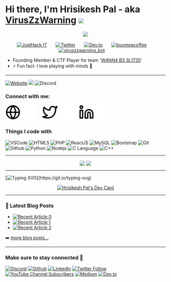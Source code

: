 # Hi there, I'm Hrisikesh Pal - aka [VirusZzWarning](https://viruszzwarning.medium.com)  <img src="https://media.giphy.com/media/hvRJCLFzcasrR4ia7z/giphy.gif" width="39"> 
<p align="center">
<a href="https://github.com/DenverCoder1/readme-typing-svg"><img src="https://readme-typing-svg.demolab.com/?lines=Cybersecurity%20Student;Web%20Developer;UI%20Designer;4%2B%20years%20of%20coding%20experience;Always%20learning%20new%20things&font=Fira%20Code&center=true&width=440&height=45&color=F7D300Center=true&size=22&pause=1000"></a>
</p>

<!-- Social icons section -->
<p align="center">
  <a href="https://www.youtube.com/channel/UC8TBVNC_3-Qnk7Nj3zJMeNA"><img height="32px" alt="JustHack IT" title="Youtube" src="https://yt3.googleusercontent.com/wnYYjczTOT7shRluvsR4MyLJrotUbrsU0S5o-BtUtK4ORJm2Sod_0LveowG34QwG2wu84vC2Xg=s176-c-k-c0x00ffffff-no-rj"></a>
  &#8287;&#8287;&#8287;&#8287;&#8287;
  <a href="https://twitter.com/hrisikesh_pal"><img height="31px" alt="Twitter" title="Twitter" src="https://i.imgur.com/b4Nmq13.png"></a>
  &#8287;&#8287;&#8287;&#8287;&#8287;
  <a href="https://dev.to/viruszzwarning"><img height="32px" alt="Dev.to" title="VirusZzWarning Dev.to" src="https://d2fltix0v2e0sb.cloudfront.net/dev-black.png"></a>
  &#8287;&#8287;&#8287;&#8287;&#8287;
  <a href="https://www.buymeacoffee.com/hrisikesh"><img height="32px" alt="buymeacoffee" title="Buy me a coffee" src="https://www.buymeacoffee.com/assets/img/guidelines/download-assets-sm-1.svg"></a>
  &#8287;&#8287;&#8287;&#8287;&#8287;
  <a href="https://t.me/viruszzwarning_bot"><img height="32px" alt="viruszzwarning_bot" title="Telegram bot" src="https://cdn5.cdn-telegram.org/file/EM8f-L5MXFonMxAq3edagFYkmIWVNg7nxOs-w8Vg1fNcswjWUxPVY1woWe9Pa7yXBPYm7_U1wW2t5_rUWlhuvBwjFRGrEz4NnSCbA-xn-8XE2--dwbP0XuefZmCIDinWUUawocsB1RRGO64y89_umdZTlfDS_NF7J9YEIM9LzsIDyaZyCLGRZjOZVGDpbFX7JQXoTzTaK-yccDpmXS3aqQaaVZXpBstLsAPu3WFA55ye-NoOHwWnHden416W8nI9wt9xP9t1jtY6JtXinV1RnG1M922WfQcPGXFFMVhPK0Y0Cp6sdS_1ZVSve4vanuNx2pvhwcLKWxu0-bEbtN7Fhg.jpg"></a>
   &#8287;&#8287;&#8287;&#8287;&#8287;
  </p>



- Founding Member & CTF Player for team '[W4NN4 B3 3L1735](https://ctftime.org/team/194276)' 
- ⚡ Fun fact: I love playing with minds 👀
---

<a target="_blank" href="https://officialhrisikesh.000webhostapp.com/"><img alt="Website" src="https://img.shields.io/website?down_color=red&down_message=Offline&label=Website%20Status&logo=tryhackme&logoColor=white&style=flat-square&up_message=Online&url=https%3A%2F%2Fofficialhrisikesh.000webhostapp.com%2F"></a>
![](https://komarev.com/ghpvc/?username=VirusZzHkP&style=flat-square&color=red)
![Discord](https://img.shields.io/discord/1066058664898727946?color=yellow&logo=discord&logoColor=white&style=flat-square)
  
### Connect with me:

[![website](./img/globe-light.svg)](https://viruszzwarning.medium.com#gh-light-mode-only)
[![website](./img/globe-dark.svg)](https://viruszzwarning.medium.com#gh-dark-mode-only)
&nbsp;&nbsp;
[![website](./img/twitter-light.svg)](https://twitter.com/intent/follow?original_referer=https%3A%2F%2Fgithub.com%2FcodeSTACKr&screen_name=hrisikesh_pal#gh-light-mode-only)
[![website](./img/twitter-dark.svg)](https://twitter.com/intent/follow?original_referer=https%3A%2F%2Fgithub.com%2FcodeSTACKr&screen_name=hrisikesh_pal#gh-dark-mode-only)
&nbsp;&nbsp;
[![website](./img/linkedin-light.svg)](https://www.linkedin.com/in/viruszzwarning#gh-light-mode-only)
[![website](./img/linkedin-dark.svg)](https://www.linkedin.com/in/viruszzwarning#gh-dark-mode-only)
&nbsp;&nbsp;


<h3>Things I code with</h3>
<p>

<img alt="VSCode" src="https://img.shields.io/badge/-VS%20Code-blue?style=for-the-badge&logo=visualstudio&logoColor=white" />

<img alt="HTML5" src="https://img.shields.io/badge/-HTML5-E34F26?style=for-the-badge&logo=visualstudio&logoColor=white" />

<img alt="PHP" src="https://img.shields.io/badge/-PHP-45b8d8?style=for-the-badge&logo=php&logoColor=white" />

<img alt="ReactJS" src="https://img.shields.io/badge/React-20232A?style=for-the-badge&logo=react&logoColor=61DAFB" />

<img alt="MySQL" src="https://img.shields.io/badge/-MySQL-F9A03C?style=for-the-badge&logo=laravel&logoColor=white" />

<img alt="Bootstrap" src="https://img.shields.io/badge/-Bootstrap-green?style=for-the-badge&logo=Bootstrap&logoColor=white" />

<img alt="Git" src="https://img.shields.io/badge/-Git-F05032?style=for-the-badge&logo=Git&logoColor=white" />

<img alt="Github" src="https://img.shields.io/badge/-GitHub-grey?style=for-the-badge&logo=Github&logoColor=white" />

<img alt="Python" src="https://img.shields.io/badge/-python-3670A0?style=for-the-badge&logo=python&logoColor=yellow" />

<img alt="Nodejs" src="https://img.shields.io/badge/-Nodejs-43853d?style=for-the-badge&logo=Node.js&logoColor=white" />

<img alt="C Language" src="https://img.shields.io/badge/-C%20Language-blue?style=for-the-badge&logo=C&logoColor=white" />

<img alt="C++" src="https://img.shields.io/badge/-c++-blue?style=for-the-badge&logo=c%2B%2B&logoColor=white" />
</p>




---

<p align="center">
<a href="https://github.com/VirusZzHkP"><img src="https://github-readme-stats.vercel.app/api?username=VirusZzHkP&count_private=true&show_icons=true&theme=midnight-purple&line_height=48&custom_title=Github_Stats&hide=stars&include_all_commits&card_width=205" align="center"></a>
<a href="https://github.com/VirusZzHkP"><img src="https://github-readme-stats.vercel.app/api/top-langs/?username=VirusZzHkP&count_private=true&hide=html,scss,,ejs&theme=midnight-purple&card_width=205" align="center"></a>
</p>


---
[![Typing SVG](https://readme-typing-svg.demolab.com?font=Raleway&pause=1000&color=F7F7F7&width=435&lines=My+DEV+Card...)](https://git.io/typing-svg)
<div align="center">
<a href="https://app.daily.dev/VirusZzWarning"><img src="https://api.daily.dev/devcards/v2/pSTj0mNcRtlENxei9RRav.png?type=wide&r=xjx" width="652" alt="Hrisikesh Pal's Dev Card"/></a>
</div>

---



### 📕 Latest Blog Posts
<!-- BLOG-POST-LIST:START -->
- <a target="_blank" href="https://github-readme-medium-recent-article.vercel.app/medium/@viruszzwarning/0"><img src="https://github-readme-medium-recent-article.vercel.app/medium/@viruszzwarning/0" alt="Recent Article 0"></a>
- <a target="_blank" href="https://github-readme-medium-recent-article.vercel.app/medium/@viruszzwarning/1"><img src="https://github-readme-medium-recent-article.vercel.app/medium/@viruszzwarning/1" alt="Recent Article 1"></a>
- <a target="_blank" href="https://github-readme-medium-recent-article.vercel.app/medium/@viruszzwarning/2"><img src="https://github-readme-medium-recent-article.vercel.app/medium/@viruszzwarning/2" alt="Recent Article 2"></a> <br>
<!-- BLOG-POST-LIST:END -->

➡️ [more blog posts...](https://viruszzwarning.medium.com/)

---

<h3>Make sure to stay connected 🤗 </h3>
<p><a href="https://discord.com/invite/PUzR6YhXgR" target="_blank"><img alt="Discord" src="https://img.shields.io/badge/Discord-%235865F2.svg?style=for-the-badge&logo=discord&logoColor=white" /></a>
<a href="https://github.com/VirusZzHkP" target="_blank"><img alt="Github" src="https://img.shields.io/badge/GitHub-%2312100E.svg?&style=for-the-badge&logo=Github&logoColor=white" /></a>
<a href="https://www.linkedin.com/in/viruszzwarning" target="_blank"><img alt="LinkedIn" src="https://img.shields.io/badge/linkedin-%230077B5.svg?&style=for-the-badge&logo=linkedin&logoColor=white" /></a>
<a href="https://twitter.com/hrisikesh_pal" target="_blank"><img alt="Twitter Follow" src="https://img.shields.io/twitter/follow/hrisikesh_pal?color=blue&logoColor=yellow&style=for-the-badge"></a>
<a href="https://www.youtube.com/channel/UC8TBVNC_3-Qnk7Nj3zJMeNA?sub_confirmation=1" target="_blank"><img alt="YouTube Channel Subscribers" src="https://img.shields.io/youtube/channel/subscribers/UC8TBVNC_3-Qnk7Nj3zJMeNA?style=for-the-badge"></a>
<a href="https://viruszzwarning.medium.com/" target="_blank"><img alt="Medium" src="https://img.shields.io/badge/Medium-12100E?style=for-the-badge&logo=medium&logoColor=white"></a>
  <a href="https://dev.to/viruszzwarning" target="_blank"><img alt="Dev.to" src="https://img.shields.io/badge/dev.to-0A0A0A?style=for-the-badge&logo=dev.to&logoColor=white"></a>
</p>


